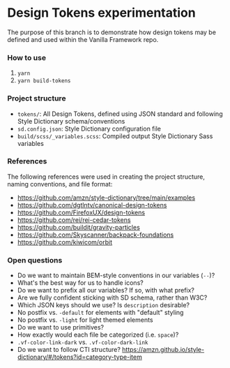 # Design Tokens experimentation

The purpose of this branch is to demonstrate how design tokens may be defined
and used within the Vanilla Framework repo.

### How to use

1. `yarn`
2. `yarn build-tokens`

### Project structure

- `tokens/`: All Design Tokens, defined using JSON standard and following
  Style Dictionary schema/conventions
- `sd.config.json`: Style Dictionary configuration file
- `build/scss/_variables.scss`: Compiled output Style Dictionary Sass variables

### References

The following references were used in creating the project structure, naming
conventions, and file format:
- https://github.com/amzn/style-dictionary/tree/main/examples
- https://github.com/dgtlntv/canonical-design-tokens
- https://github.com/FirefoxUX/design-tokens
- https://github.com/rei/rei-cedar-tokens
- https://github.com/buildit/gravity-particles
- https://github.com/Skyscanner/backpack-foundations
- https://github.com/kiwicom/orbit

### Open questions

- Do we want to maintain BEM-style conventions in our variables (`--`)?
- What's the best way for us to handle icons?
- Do we want to prefix all our variables? If so, with what prefix?
- Are we fully confident sticking with SD schema, rather than W3C?
- Which JSON keys should we use? Is `description` desirable?
- No postfix vs. `-default` for elements with "default" styling
- No postfix vs. `-light` for light themed elements
- Do we want to use primitives?
- How exactly would each file be categorized (i.e. `space`)?
- `.vf-color-link-dark` vs. `.vf-color-dark-link`
- Do we want to follow CTI structure? https://amzn.github.io/style-dictionary/#/tokens?id=category-type-item
